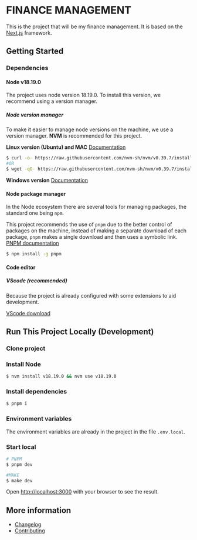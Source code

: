 # FINANCE MANAGEMENT

This is the project that will be my finance management. It is based on the [Next.js](https://nextjs.org/) framework.


## Getting Started

### Dependencies

#### Node v18.19.0

The project uses node version 18.19.0. To install this version, we recommend using a version manager.

##### Node version manager

To make it easier to manage node versions on the machine, we use a version manager. **NVM** is recommended for this project.

 **Linux version (Ubuntu) and MAC** [Documentation](https://github.com/nvm-sh/nvm)
 ```bash
$ curl -o- https://raw.githubusercontent.com/nvm-sh/nvm/v0.39.7/install.sh | bash
#OR
$ wget -qO- https://raw.githubusercontent.com/nvm-sh/nvm/v0.39.7/install.sh | bash
 ```
**Windows version** [Documentation](https://github.com/coreybutler/nvm-windows)

#### Node package manager

In the Node ecosystem there are several tools for managing packages, the standard one being `npm`.

This project recommends the use of `pnpm` due to the better control of packages on the machine, instead of making a separate download of each package, `pnpm` makes a single download and then uses a symbolic link. [PNPM documentation](https://pnpm.io/motivation)

```bash
$ npm install -g pnpm
```

#### Code editor

##### VScode (recommended)

Because the project is already configured with some extensions to aid development.

[VScode download](https://code.visualstudio.com/download)

## Run This Project Locally (Development)

### Clone project

<!-- ```bash
# SSH
$ git clone git@github.com:bolder-three/quemfaz-ui.git

#HTTP
$ git clone https://github.com/bolder-three/quemfaz-ui.git
``` -->

### Install Node

```bash
$ nvm install v18.19.0 && nvm use v18.19.0
```

### Install dependencies

```bash
$ pnpm i
```

### Environment variables

The environment variables are already in the project in the file `.env.local`.


### Start local

```bash
# PNPM
$ pnpm dev

#MAKE
$ make dev
```

Open [http://localhost:3000](http://localhost:3000) with your browser to see the result.


## More information

 - [Changelog](./Changelog.md)
 - [Contributing](.Contributing.md)
